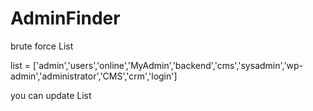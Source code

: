 # AdminFinder

brute force List 

list = ['admin','users','online','MyAdmin','backend','cms','sysadmin','wp-admin','administrator','CMS','crm','login']

you can update List

